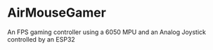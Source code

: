 # AirMouseGamer
An FPS gaming controller using a 6050 MPU and an Analog Joystick controlled by an ESP32
